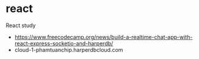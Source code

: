 # react
React study
- https://www.freecodecamp.org/news/build-a-realtime-chat-app-with-react-express-socketio-and-harperdb/
- cloud-1-phamtuanchip.harperdbcloud.com